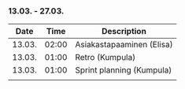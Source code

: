 ### 13.03. - 27.03.

| Date   | Time  | Description               |
| ------ | ----- | ------------------------- |
| 13.03. | 02:00 | Asiakastapaaminen (Elisa) |
| 13.03. | 01:00 | Retro (Kumpula)           |
| 13.03. | 01:00 | Sprint planning (Kumpula) |
|        |       |                           |
